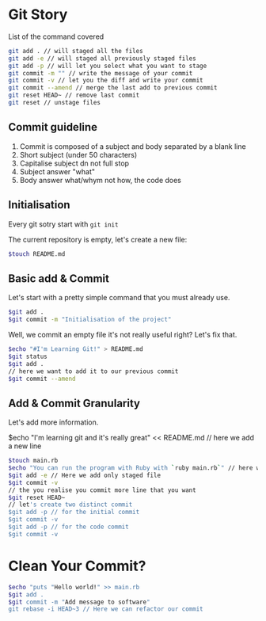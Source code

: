 # Git Story
List of the command covered
``` bash
git add . // will staged all the files
git add -e // will staged all previously staged files
git add -p // will let you select what you want to stage
git commit -m "" // write the message of your commit
git commit -v // let you the diff and write your commit
git commit --amend // merge the last add to previous commit
git reset HEAD~ // remove last commit
git reset // unstage files
```

## Commit guideline
1. Commit is composed of a subject and body separated by a blank line
2. Short subject (under 50 characters)
3. Capitalise subject dn not full stop
4. Subject answer "what"
5. Body answer what/whym not how, the code does

## Initialisation
Every git sotry start with `git init`

The current repository is empty, let's create a new file:

``` bash
$touch README.md
```

## Basic add & Commit
Let's start with a pretty simple command that you must already use.

``` bash
$git add .
$git commit -m "Initialisation of the project"
```

Well, we commit an empty file it's not really useful right? Let's fix that.

``` bash
$echo "#I'm Learning Git!" > README.md
$git status
$git add .
// here we want to add it to our previous commit
$git commit --amend
```

## Add & Commit Granularity
Let's add more information.

$echo "I'm learning git and it's really great" << README.md // here we add a new line
``` bash
$touch main.rb
$echo "You can run the program with Ruby with `ruby main.rb`" // here we add a new line
$git add -e // Here we add only staged file
$git commit -v
// the you realise you commit more line that you want
$git reset HEAD~
// let's create two distinct commit
$git add -p // for the initial commit
$git commit -v
$git add -p // for the code commit
$git commit -v
```

# Clean Your Commit?
``` bash
$echo "puts "Hello world!" >> main.rb
$git add .
$git commit -m "Add message to software"
git rebase -i HEAD~3 // Here we can refactor our commit
```
